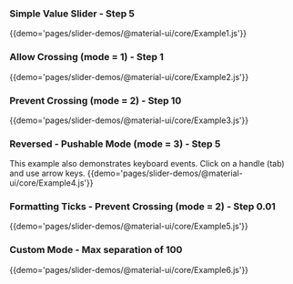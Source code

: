 ### Simple Value Slider - Step 5 
{{demo='pages/slider-demos/@material-ui/core/Example1.js'}}

### Allow Crossing (mode = 1) - Step 1
{{demo='pages/slider-demos/@material-ui/core/Example2.js'}}

### Prevent Crossing (mode = 2) - Step 10
{{demo='pages/slider-demos/@material-ui/core/Example3.js'}}

### Reversed - Pushable Mode (mode = 3) - Step 5 
This example also demonstrates keyboard events. Click on a handle (tab) and use arrow keys.
{{demo='pages/slider-demos/@material-ui/core/Example4.js'}}

### Formatting Ticks - Prevent Crossing (mode = 2) - Step 0.01
{{demo='pages/slider-demos/@material-ui/core/Example5.js'}}

### Custom Mode  - Max separation of 100
{{demo='pages/slider-demos/@material-ui/core/Example6.js'}}